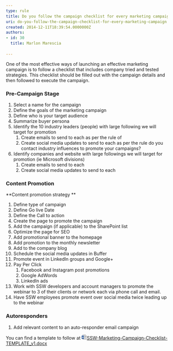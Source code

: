 ```yaml
---
type: rule
title: Do you follow the campaign checklist for every marketing campaign?
uri: do-you-follow-the-campaign-checklist-for-every-marketing-campaign
created: 2014-12-11T18:39:54.0000000Z
authors:
- id: 30
  title: Marlon Marescia

---
```


One of the most effective ways of launching an effective marketing campaign is to follow a checklist that includes company tried and tested strategies. This checklist should be filled out with the campaign details and then followed to execute the campaign.
 
### Pre-Campaign Stage

1. Select a name for the campaign
2. Define the goals of the marketing campaign
3. Define who is your target audience
4. Summarize buyer persona
5. Identify the 10 industry leaders (people) with large following we will target for promotion
    1. Create emails to send to each as per the rule of
    2. Create social media updates to send to each as per the rule do you contact industry influences to promote your campaigns?
6. Identify companies and website with large followings we will target for promotion (ie Microsoft divisions)
    1. Create emails to send to each
    2. Create social media updates to send to each


### Content Promotion

**Content promotion strategy **

1. Define type of campaign
2. Define Go live Date
3. Define the Call to action
4. Create the page to promote the campaign
5. Add the campaign (if applicable) to the SharePoint list
6. Optimize the page for SEO
7. Add promotional banner to the homepage
8. Add promotion to the monthly newsletter
9. Add to the company blog
10. Schedule the social media updates in Buffer
11. Promote event in LinkedIn groups and Google+
12. Pay Per Click
    1. Facebook and Instagram post promotions
    2. Google AdWords
    3. LinkedIn ads
13. Work with SSW developers and account managers to promote the webinar to 3 of their clients or network each via phone call and email.
14. Have SSW employees promote event over social media twice leading up to the webinar


### Autoresponders

1. Add relevant content to an auto-responder email campaign

  You can find a template to follow at  [![](icdocx.png)SSW-Marketing-Campaign-Checklist-TEMPLATE\_v1.docx](/Documents/SSW-Marketing-Campaign-Checklist-TEMPLATE_v1.docx)
